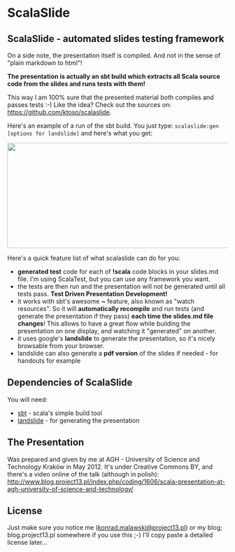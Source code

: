ScalaSlide
==========

<h2>ScalaSlide - automated slides testing framework</h2>
On a side note, the presentation itself is compiled. And not in the sense of "plain markdown to html"!

<strong>The presentation is actually an sbt build which extracts all Scala source code from the slides and runs tests with them!</strong>

This way I am 100% sure that the presented material both compiles and passes tests :-) Like the idea? Check out the sources on: <a href="https://github.com/ktoso/scalaslide">https://github.com/ktoso/scalaslide</a>.

Here's an example of a run of the sbt build. You just type: `scalaslide:gen [options for landslide]` and here's what you get:

<a href="http://www.blog.project13.pl/wp-content/uploads/2012/06/scalaslide.png"><img class="aligncenter size-full wp-image-1620" title="scalaslide" src="http://www.blog.project13.pl/wp-content/uploads/2012/06/scalaslide.png" alt="" width="597" height="241" /></a>

Here's a quick feature list of what scalaslide can do for you:
<ul>
  <li><strong>generated test</strong> code for each of <strong>!scala</strong> code blocks in your slides.md file. I'm using ScalaTest, but you can use any framework you want.</li>
  <li>the tests are then run and the presentation will not be generated until all tests pass. <strong>Test Driven Presentation Development!</strong></li>
  <li>it works with sbt's awesome <strong>~</strong> feature, also known as "watch resources". So it will <strong>automatically recompile</strong> and run tests (and generate the presentation if they pass) <strong>each time the slides.md file changes</strong>! This allows to have a great flow while building the presentation on one display, and watching it "generated" on another.</li>
  <li>it uses google's <strong>landslide</strong> to generate the presentation, so it's nicely browsable from your browser.</li>
  <li>landslide can also generate a <strong>pdf version</strong> of the slides if needed - for handouts for example</li>
</ul>

Dependencies of ScalaSlide
--------------------------
You will need: 

* [sbt](https://github.com/harrah/xsbt) - scala's simple build tool
* [landslide](https://github.com/adamzap/landslide) - for generating the presentation

The Presentation
----------------
Was prepared and given by me at AGH - University of Science and Technology Kraków in May 2012.
It's under Creative Commons BY, and there's a video online of the talk (although in polish): http://www.blog.project13.pl/index.php/coding/1606/scala-presentation-at-agh-university-of-science-and-technology/

License
-------
Just make sure you notice me (konrad.malawski@project13.pl) or my blog; blog.project13.pl somewhere if you use this ;-)
I'll copy paste a detailed license later...

